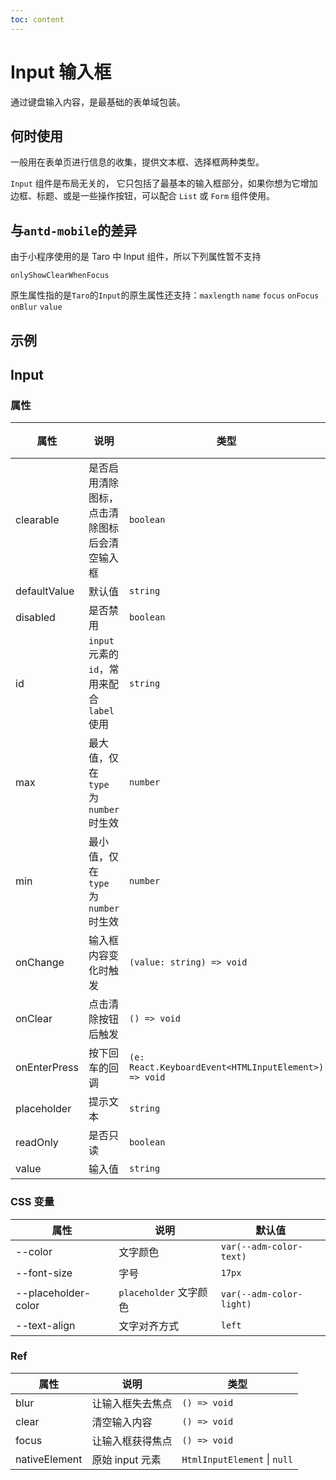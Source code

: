 ```yaml
---
toc: content
---
```


# Input 输入框

通过键盘输入内容，是最基础的表单域包装。

## 何时使用

一般用在表单页进行信息的收集，提供文本框、选择框两种类型。

`Input` 组件是布局无关的， 它只包括了最基本的输入框部分，如果你想为它增加边框、标题、或是一些操作按钮，可以配合 `List` 或 `Form` 组件使用。

## 与`antd-mobile`的差异

由于小程序使用的是 Taro 中 Input 组件，所以下列属性暂不支持

`onlyShowClearWhenFocus`

原生属性指的是`Taro`的`Input`的原生属性还支持：`maxlength` `name` `focus` `onFocus` `onBlur` `value`

## 示例

<code src="./demos/demo1.tsx"></code>

## Input

### 属性

| 属性         | 说明                                         | 类型                                                 | 默认值  |
| ------------ | -------------------------------------------- | ---------------------------------------------------- | ------- |
| clearable    | 是否启用清除图标，点击清除图标后会清空输入框 | `boolean`                                            | `false` |
| defaultValue | 默认值                                       | `string`                                             | -       |
| disabled     | 是否禁用                                     | `boolean`                                            | `false` |
| id           | `input` 元素的 `id`，常用来配合 `label` 使用 | `string`                                             | -       |
| max          | 最大值，仅在 `type` 为 `number` 时生效       | `number`                                             | -       |
| min          | 最小值，仅在 `type` 为 `number` 时生效       | `number`                                             | -       |
| onChange     | 输入框内容变化时触发                         | `(value: string) => void`                            | -       |
| onClear      | 点击清除按钮后触发                           | `() => void`                                         | -       |
| onEnterPress | 按下回车的回调                               | `(e: React.KeyboardEvent<HTMLInputElement>) => void` | -       |
| placeholder  | 提示文本                                     | `string`                                             | -       |
| readOnly     | 是否只读                                     | `boolean`                                            | `false` |
| value        | 输入值                                       | `string`                                             | -       |

### CSS 变量

| 属性                | 说明                   | 默认值                   |
| ------------------- | ---------------------- | ------------------------ |
| --color             | 文字颜色               | `var(--adm-color-text)`  |
| --font-size         | 字号                   | `17px`                   |
| --placeholder-color | `placeholder` 文字颜色 | `var(--adm-color-light)` |
| --text-align        | 文字对齐方式           | `left`                   |

### Ref

| 属性          | 说明             | 类型                         |
| ------------- | ---------------- | ---------------------------- |
| blur          | 让输入框失去焦点 | `() => void`                 |
| clear         | 清空输入内容     | `() => void`                 |
| focus         | 让输入框获得焦点 | `() => void`                 |
| nativeElement | 原始 input 元素  | `HtmlInputElement` \| `null` |

<!-- ## FAQ

### 当 type 为 number 时，maxLength 限制为什么没有生效？

在原生 `input` 中，`maxlength` 只在 `type` 为 `text`, `search`, `url`, `tel`, `email`, `password` 时生效，请参考 [MDN 上的文档](https://developer.mozilla.org/en-US/docs/Web/HTML/Element/Input#attr-maxlength)。

如果需要对 number 类型的输入框进行限制，可以通过 `max` `min` 属性。

### 在 iOS 下，当我使用输入法输入文字时，点击清除按钮，为什么有时候会导致输入框失去焦点？

这是预期行为，具体当原因请查阅这个 [issue](https://github.com/ant-design/ant-design-mobile/issues/5212)。

### 在 iOS 下，为什么设置了 `autoFocus` 还是不能自动获取焦点？

这是预期行为，因为 iOS 系统对聚焦有限制。具体原因请查阅这个 [issue](https://github.com/ant-design/ant-design-mobile/issues/5256)。 -->
